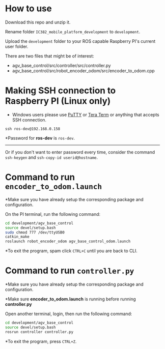 # How to use

Download this repo and unzip it.

Rename folder `IC382_mobile_platform_development` to `development`.

Upload the `development` folder to your ROS capable Raspberry PI's current user folder.

There are two files that might be of interest:
 - agv_base_control/src/controller/src/controller.py
 - agv_base_control/src/robot_encoder_odom/src/encoder_to_odom.cpp

# Making SSH connection to Raspberry PI (Linux only)

* Windows users please use [PuTTY](https://www.putty.org/) or [Tera Term](https://teratermproject.github.io/index-en.html) or anything that accepts SSH connection.

`ssh ros-dev@192.168.0.158`

*Password for **ros-dev** is `ros-dev`.

---

Or if you don't want to enter password every time, consider the command `ssh-keygen` and `ssh-copy-id userid@hostname`.

# Command to run `encoder_to_odom.launch`

*Make sure you have already setup the corresponding package and configuration.

On the PI terminal, run the following command:
```bash
cd development/agv_base_control
source devel/setup.bash
sudo chmod 777 /dev/ttyUSB0
catkin_make
roslaunch robot_encoder_odom agv_base_control_odom.launch
```

*To exit the program, spam click `CTRL+C` until you are back to CLI.

# Command to run `controller.py`

*Make sure you have already setup the corresponding package and configuration.

*Make sure **encoder_to_odom.launch** is running before running **controller.py**

Open another terminal, login, then run the following command:
```bash
cd development/agv_base_control
source devel/setup.bash
rosrun controller controller.py
```

*To exit the program, press `CTRL+Z`.